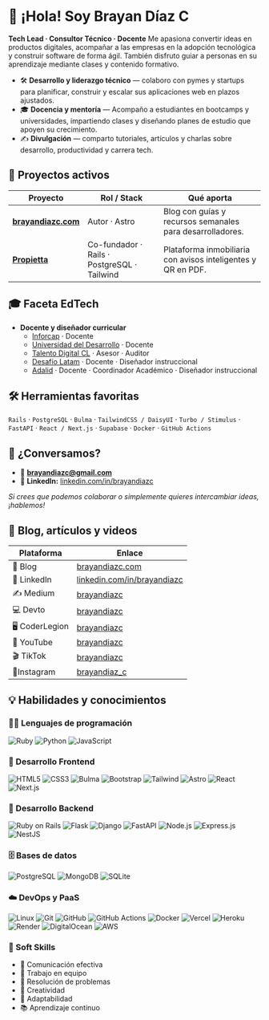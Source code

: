 # 👋 ¡Hola! Soy Brayan Díaz C

**Tech Lead · Consultor Técnico · Docente**
Me apasiona convertir ideas en productos digitales, acompañar a las empresas en la adopción tecnológica y construir software de forma ágil. También disfruto guiar a personas en su aprendizaje mediante clases y contenido formativo.

- 🛠️ **Desarrollo y liderazgo técnico** — colaboro con pymes y startups para planificar, construir y escalar sus aplicaciones web en plazos ajustados.
- 🎓 **Docencia y mentoría** — Acompaño a estudiantes en bootcamps y universidades, impartiendo clases y diseñando planes de estudio que apoyen su crecimiento.
- ✍️ **Divulgación** — comparto tutoriales, artículos y charlas sobre desarrollo, productividad y carrera tech.

## 💼 Proyectos activos

| Proyecto                                            | Rol / Stack                                 | Qué aporta                                                   |
| --------------------------------------------------- | ------------------------------------------- | ------------------------------------------------------------ |
| **[brayandiazc.com](https://www.brayandiazc.com/)** | Autor · Astro                               | Blog con guías y recursos semanales para desarrolladores.    |
| **[Propietta](https://www.propietta.com/)**         | Co-fundador · Rails · PostgreSQL · Tailwind | Plataforma inmobiliaria con avisos inteligentes y QR en PDF. |

## 🎓 Faceta EdTech

- **Docente y diseñador curricular**
  - [Inforcap](https://inforcap.cl/) · Docente
  - [Universidad del Desarrollo](https://udd.cl/) · Docente
  - [Talento Digital CL](https://talentodigitalparachile.cl/) · Asesor · Auditor
  - [Desafío Latam](https://desafiolatam.com/) · Docente · Diseñador instruccional
  - [Adalid](https://www.adalid.cl/) · Docente · Coordinador Académico · Diseñador instruccional

## 🛠️ Herramientas favoritas

`Rails` · `PostgreSQL` · `Bulma` · `TailwindCSS / DaisyUI` · `Turbo / Stimulus` ·
`FastAPI` · `React / Next.js` · `Supabase` · `Docker` · `GitHub Actions`

## 🤝 ¿Conversamos?

- 📧 **brayandiazc@gmail.com**
- 💼 **LinkedIn:** [linkedin.com/in/brayandiazc](https://linkedin.com/in/brayandiazc)

_Si crees que podemos colaborar o simplemente quieres intercambiar ideas, ¡hablemos!_

## 🧠 Blog, artículos y videos

| Plataforma     | Enlace                                                             |
| -------------- | ------------------------------------------------------------------ |
| 📝 Blog        | [brayandiazc.com](https://brayandiazc.com)                         |
| 🔗 LinkedIn    | [linkedin.com/in/brayandiazc](https://linkedin.com/in/brayandiazc) |
| ✍️ Medium      | [brayandiazc](https://medium.com/@brayandiazc)                     |
| 💻 Devto       | [brayandiazc](https://dev.to/brayandiazc)                          |
| 🖥️ CoderLegion | [brayandiazc](https://coderlegion.com/user/brayandiazc)            |
| 🎥 YouTube     | [brayandiazc](https://www.youtube.com/@brayandiazc)                |
| 🎬 TikTok      | [brayandiazc](https://tiktok.com/@brayandiazc)                     |
| 📸Instagram    | [brayandiaz_c](https://www.instagram.com/brayandiaz_c/)            |

## 💡 Habilidades y conocimientos

### 🧑‍💻 Lenguajes de programación

![Ruby](https://img.shields.io/badge/Ruby-CC342D?style=for-the-badge&logo=ruby&logoColor=white)
![Python](https://img.shields.io/badge/Python-3776AB?style=for-the-badge&logo=python&logoColor=white)
![JavaScript](https://img.shields.io/badge/JavaScript-323330?style=for-the-badge&logo=javascript&logoColor=F7DF1E)

### 🎨 Desarrollo Frontend

![HTML5](https://img.shields.io/badge/HTML5-E34F26?style=for-the-badge&logo=html5&logoColor=white)
![CSS3](https://img.shields.io/badge/CSS3-1572B6?style=for-the-badge&logo=css3&logoColor=white)
![Bulma](https://img.shields.io/badge/Bulma-00D1B2?style=for-the-badge&logo=bulma&logoColor=white)
![Bootstrap](https://img.shields.io/badge/Bootstrap-563D7C?style=for-the-badge&logo=bootstrap&logoColor=white)
![Tailwind](https://img.shields.io/badge/Tailwind%20CSS-38B2AC?style=for-the-badge&logo=tailwind-css&logoColor=white)
![Astro](https://img.shields.io/badge/Astro-000000?style=for-the-badge&logo=astro&logoColor=white)
![React](https://img.shields.io/badge/React-20232A?style=for-the-badge&logo=react&logoColor=61DAFB)
![Next.js](https://img.shields.io/badge/Next.js-000000?style=for-the-badge&logo=next.js&logoColor=white)

### 🔨 Desarrollo Backend

![Ruby on Rails](https://img.shields.io/badge/Ruby%20on%20Rails-CC0000?style=for-the-badge&logo=ruby-on-rails&logoColor=white)
![Flask](https://img.shields.io/badge/Flask-000000?style=for-the-badge&logo=flask&logoColor=white)
![Django](https://img.shields.io/badge/Django-092E20?style=for-the-badge&logo=django&logoColor=white)
![FastAPI](https://img.shields.io/badge/FastAPI-009688?style=for-the-badge&logo=fastapi&logoColor=white)
![Node.js](https://img.shields.io/badge/Node.js-43853D?style=for-the-badge&logo=node.js&logoColor=white)
![Express.js](https://img.shields.io/badge/Express.js-404D59?style=for-the-badge)
![NestJS](https://img.shields.io/badge/NestJS-E0234E?style=for-the-badge&logo=nestjs&logoColor=white)

### 🗄️ Bases de datos

![PostgreSQL](https://img.shields.io/badge/PostgreSQL-316192?style=for-the-badge&logo=postgresql&logoColor=white)
![MongoDB](https://img.shields.io/badge/MongoDB-4EA94B?style=for-the-badge&logo=mongodb&logoColor=white)
![SQLite](https://img.shields.io/badge/SQLite-07405E?style=for-the-badge&logo=sqlite&logoColor=white)

### ☁️ DevOps y PaaS

![Linux](https://img.shields.io/badge/Linux-FCC624?style=for-the-badge&logo=linux&logoColor=black)
![Git](https://img.shields.io/badge/Git-F05033?style=for-the-badge&logo=git&logoColor=white)
![GitHub](https://img.shields.io/badge/GitHub-181717?style=for-the-badge&logo=github&logoColor=white)
![GitHub Actions](https://img.shields.io/badge/GitHub%20Actions-2088FF?style=for-the-badge&logo=github-actions&logoColor=white)
![Docker](https://img.shields.io/badge/Docker-2496ED?style=for-the-badge&logo=docker&logoColor=white)
![Vercel](https://img.shields.io/badge/Vercel-000000?style=for-the-badge&logo=vercel&logoColor=white)
![Heroku](https://img.shields.io/badge/Heroku-430098?style=for-the-badge&logo=heroku&logoColor=white)
![Render](https://img.shields.io/badge/Render-2B2D42?style=for-the-badge&logo=render&logoColor=white)
![DigitalOcean](https://img.shields.io/badge/DigitalOcean-0080FF?style=for-the-badge&logo=digitalocean&logoColor=white)
![AWS](https://img.shields.io/badge/Amazon%20AWS-232F3E?style=for-the-badge&logo=amazon-aws&logoColor=white)

### 🤝 Soft Skills

- 💬 Comunicación efectiva
- 🤝 Trabajo en equipo
- 🧠 Resolución de problemas
- 🎨 Creatividad
- 🔄 Adaptabilidad
- 📚 Aprendizaje continuo
